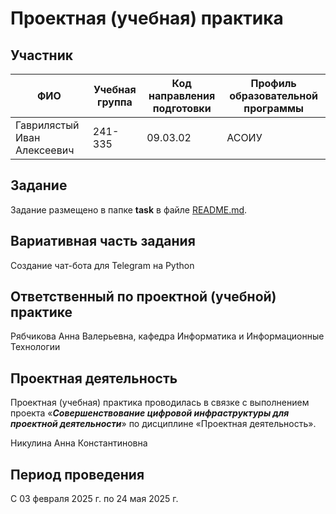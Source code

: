 
# Проектная (учебная) практика

## Участник

| ФИО | Учебная группа | Код направления подготовки | Профиль образовательной программы |
|-|-|-|-|
| Гаврилястый Иван Алексеевич |241-335|09.03.02|АСОИУ|


## Задание

Задание размещено в папке **task** в файле [README.md](task/README.md).

## Вариативная часть задания

Создание чат-бота для Telegram на Python

## Ответственный по проектной (учебной) практике

Рябчикова Анна Валерьевна, кафедра Информатика и Информационные Технологии

## Проектная деятельность

Проектная (учебная) практика проводилась в связке с выполнением проекта «***Совершенствование цифровой инфраструктуры для проектной деятельности***» по дисциплине «Проектная деятельность».

Никулина Анна Константиновна

## Период проведения

С 03 февраля 2025 г. по 24 мая 2025 г.
